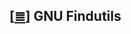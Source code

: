 <!--
File          : gnu-findutils.md

Created       : Tue 17 Nov 2015 22:54:30
Last Modified : Sat 21 Nov 2015 20:41:51
Maintainer    : sharlatan
-->

[[≣](../README.md#Index "Index")]
GNU Findutils [](https://www.gnu.org/software/findutils/)
-------------
